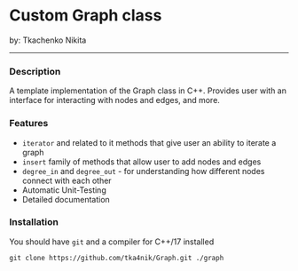 
# **Custom Graph class**
by: Tkachenko Nikita

---

### Description

A template implementation of the Graph class in C++. Provides user with an interface for interacting with nodes and edges, and more.

### Features
* `iterator` and related to it methods that give user an ability to iterate a graph
* `insert` family of methods that allow user to add nodes and edges
* `degree_in` and `degree_out` - for understanding how different nodes connect with each other
* Automatic Unit-Testing
* Detailed documentation
	

### Installation

You should have `git` and a compiler for C++/17 installed

```
git clone https://github.com/tka4nik/Graph.git ./graph
```
